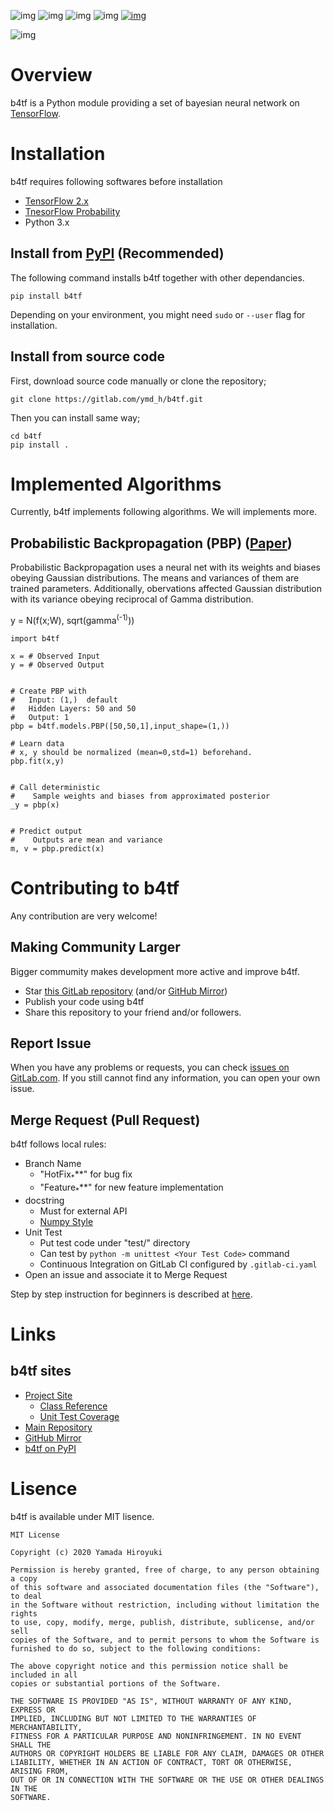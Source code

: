 ![img](https://img.shields.io/gitlab/pipeline/ymd_h/b4tf.svg)
![img](https://img.shields.io/pypi/v/b4tf.svg)
![img](https://img.shields.io/pypi/l/b4tf.svg)
![img](https://img.shields.io/pypi/status/b4tf.svg)
[![img](https://gitlab.com/ymd_h/b4tf/badges/master/coverage.svg)](https://ymd_h.gitlab.io/b4tf/coverage/)

![img](./site/static/images/logo.png)


# Overview

b4tf is a Python module providing a set of bayesian neural network on
[TensorFlow](https://www.tensorflow.org/).


# Installation

b4tf requires following softwares before installation

-   [TensorFlow 2.x](https://www.tensorflow.org/)
-   [TnesorFlow Probability](https://www.tensorflow.org/probability)
-   Python 3.x


## Install from [PyPI](https://pypi.org/) (Recommended)

The following command installs b4tf together with other dependancies.

    pip install b4tf

Depending on your environment, you might need `sudo` or `--user` flag
for installation.


## Install from source code

First, download source code manually or clone the repository;

    git clone https://gitlab.com/ymd_h/b4tf.git

Then you can install same way;

    cd b4tf
    pip install .


# Implemented Algorithms

Currently, b4tf implements following algorithms. We will implements
more.


## Probabilistic Backpropagation (PBP) ([Paper](https://arxiv.org/abs/1502.05336))

Probabilistic Backpropagation uses a neural net with its weights and
biases obeying Gaussian distributions. The means and variances of them
are trained parameters. Additionally, obervations affected Gaussian
distribution with its variance obeying reciprocal of Gamma
distribution.

y = N(f(x;W), sqrt(gamma<sup>(-1)</sup>))

    import b4tf
    
    x = # Observed Input
    y = # Observed Output
    
    
    # Create PBP with
    #   Input: (1,)  default
    #   Hidden Layers: 50 and 50
    #   Output: 1
    pbp = b4tf.models.PBP([50,50,1],input_shape=(1,))
    
    # Learn data
    # x, y should be normalized (mean=0,std=1) beforehand.
    pbp.fit(x,y)
    
    
    # Call deterministic
    #    Sample weights and biases from approximated posterior
    _y = pbp(x)
    
    
    # Predict output
    #    Outputs are mean and variance
    m, v = pbp.predict(x)


# Contributing to b4tf

Any contribution are very welcome!


## Making Community Larger

Bigger commumity makes development more active and improve b4tf.

-   Star [this GitLab repository](https://gitlab.com/ymd_h/b4tf) (and/or [GitHub Mirror](https://github.com/ymd-h/b4tf))
-   Publish your code using b4tf
-   Share this repository to your friend and/or followers.


## Report Issue

When you have any problems or requests, you can check [issues on GitLab.com](https://gitlab.com/ymd_h/b4tf/issues).
If you still cannot find any information, you can open your own issue.


## Merge Request (Pull Request)

b4tf follows local rules:

-   Branch Name
    -   "HotFix<sub>\*</sub>\*\*" for bug fix
    -   "Feature<sub>\*</sub>\*\*" for new feature implementation
-   docstring
    -   Must for external API
    -   [Numpy Style](https://numpydoc.readthedocs.io/en/latest/format.html)
-   Unit Test
    -   Put test code under "test/" directory
    -   Can test by `python -m unittest <Your Test Code>` command
    -   Continuous Integration on GitLab CI configured by `.gitlab-ci.yaml`
-   Open an issue and associate it to Merge Request

Step by step instruction for beginners is described at [here](https://ymd_h.gitlab.io/b4tf/contributing/merge_request).


# Links


## b4tf sites

-   [Project Site](https://ymd_h.gitlab.io/b4tf/)
    -   [Class Reference](https://ymd_h.gitlab.io/b4tf/api/)
    -   [Unit Test Coverage](https://ymd_h.gitlab.io/b4tf/coverage/)
-   [Main Repository](https://gitlab.com/ymd_h/b4tf)
-   [GitHub Mirror](https://github.com/ymd-h/b4tf)
-   [b4tf on PyPI](https://pypi.org/project/b4tf/)


# Lisence

b4tf is available under MIT lisence.

    MIT License
    
    Copyright (c) 2020 Yamada Hiroyuki
    
    Permission is hereby granted, free of charge, to any person obtaining a copy
    of this software and associated documentation files (the "Software"), to deal
    in the Software without restriction, including without limitation the rights
    to use, copy, modify, merge, publish, distribute, sublicense, and/or sell
    copies of the Software, and to permit persons to whom the Software is
    furnished to do so, subject to the following conditions:
    
    The above copyright notice and this permission notice shall be included in all
    copies or substantial portions of the Software.
    
    THE SOFTWARE IS PROVIDED "AS IS", WITHOUT WARRANTY OF ANY KIND, EXPRESS OR
    IMPLIED, INCLUDING BUT NOT LIMITED TO THE WARRANTIES OF MERCHANTABILITY,
    FITNESS FOR A PARTICULAR PURPOSE AND NONINFRINGEMENT. IN NO EVENT SHALL THE
    AUTHORS OR COPYRIGHT HOLDERS BE LIABLE FOR ANY CLAIM, DAMAGES OR OTHER
    LIABILITY, WHETHER IN AN ACTION OF CONTRACT, TORT OR OTHERWISE, ARISING FROM,
    OUT OF OR IN CONNECTION WITH THE SOFTWARE OR THE USE OR OTHER DEALINGS IN THE
    SOFTWARE.

